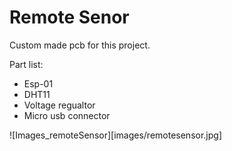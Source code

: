 # Remote Senor #

Custom made pcb for this project. 

Part list:
* Esp-01
* DHT11
* Voltage regualtor
* Micro usb connector

![Images_remoteSensor][images/remotesensor.jpg]
